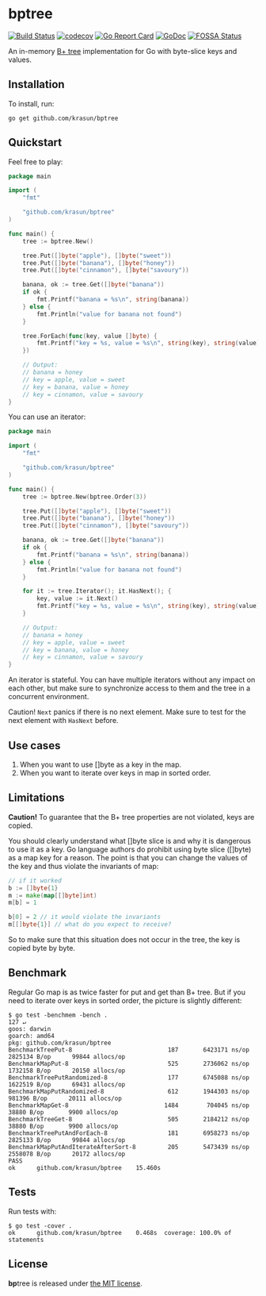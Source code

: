 # **bp**tree

[![Build Status](https://travis-ci.com/krasun/bptree.svg?branch=main)](https://travis-ci.com/krasun/bptree)
[![codecov](https://codecov.io/gh/krasun/bptree/branch/main/graph/badge.svg?token=8NU6LR4FQD)](https://codecov.io/gh/krasun/bptree)
[![Go Report Card](https://goreportcard.com/badge/github.com/krasun/bptree)](https://goreportcard.com/report/github.com/krasun/bptree)
[![GoDoc](https://godoc.org/https://godoc.org/github.com/krasun/bptree?status.svg)](https://godoc.org/github.com/krasun/bptree)
[![FOSSA Status](https://app.fossa.com/api/projects/git%2Bgithub.com%2Fkrasun%2Fbptree.svg?type=shield)](https://app.fossa.com/projects/git%2Bgithub.com%2Fkrasun%2Fbptree?ref=badge_shield)

An in-memory [B+ tree](https://en.wikipedia.org/wiki/B%2B_tree) implementation for Go with byte-slice keys and values. 

## Installation 

To install, run:

```
go get github.com/krasun/bptree
```

## Quickstart

Feel free to play: 

```go
package main

import (
	"fmt"

	"github.com/krasun/bptree"
)

func main() {
	tree := bptree.New()

	tree.Put([]byte("apple"), []byte("sweet"))
	tree.Put([]byte("banana"), []byte("honey"))
	tree.Put([]byte("cinnamon"), []byte("savoury"))

	banana, ok := tree.Get([]byte("banana"))
	if ok {
		fmt.Printf("banana = %s\n", string(banana))
	} else {
		fmt.Println("value for banana not found")
	}

	tree.ForEach(func(key, value []byte) {
		fmt.Printf("key = %s, value = %s\n", string(key), string(value))
	})

	// Output: 
	// banana = honey
	// key = apple, value = sweet
	// key = banana, value = honey
	// key = cinnamon, value = savoury
}
```

You can use an iterator: 

```go
package main

import (
	"fmt"

	"github.com/krasun/bptree"
)

func main() {
	tree := bptree.New(bptree.Order(3))

	tree.Put([]byte("apple"), []byte("sweet"))
	tree.Put([]byte("banana"), []byte("honey"))
	tree.Put([]byte("cinnamon"), []byte("savoury"))

	banana, ok := tree.Get([]byte("banana"))
	if ok {
		fmt.Printf("banana = %s\n", string(banana))
	} else {
		fmt.Println("value for banana not found")
	}

	for it := tree.Iterator(); it.HasNext(); {
		key, value := it.Next()
		fmt.Printf("key = %s, value = %s\n", string(key), string(value))
	}

	// Output: 
	// banana = honey
	// key = apple, value = sweet
	// key = banana, value = honey
	// key = cinnamon, value = savoury
}
```

An iterator is stateful. You can have multiple iterators without any impact on each other, but make sure to synchronize access to them and the tree in a concurrent environment.

Caution! `Next` panics if there is no next element. Make sure to test for the next element with `HasNext` before.

## Use cases 

1. When you want to use []byte as a key in the map. 
2. When you want to iterate over keys in map in sorted order.

## Limitations 

**Caution!** To guarantee that the B+ tree properties are not violated, keys are copied. 

You should clearly understand what []byte slice is and why it is dangerous to use it as a key. Go language authors do prohibit using byte slice ([]byte) as a map key for a reason. The point is that you can change the values of the key and thus violate the invariants of map: 

```go
// if it worked 
b := []byte{1}
m := make(map[[]byte]int)
m[b] = 1

b[0] = 2 // it would violate the invariants 
m[[]byte{1}] // what do you expect to receive?
```

So to make sure that this situation does not occur in the tree, the key is copied byte by byte.

## Benchmark

Regular Go map is as twice faster for put and get than B+ tree. But if you 
need to iterate over keys in sorted order, the picture is slightly different: 

```
$ go test -benchmem -bench .                                                                                            127 ↵
goos: darwin
goarch: amd64
pkg: github.com/krasun/bptree
BenchmarkTreePut-8                     	     187	   6423171 ns/op	 2825134 B/op	   99844 allocs/op
BenchmarkMapPut-8                      	     525	   2736062 ns/op	 1732158 B/op	   20150 allocs/op
BenchmarkTreePutRandomized-8           	     177	   6745088 ns/op	 1622519 B/op	   69431 allocs/op
BenchmarkMapPutRandomized-8            	     612	   1944303 ns/op	  981396 B/op	   20111 allocs/op
BenchmarkMapGet-8                      	    1484	    704045 ns/op	   38880 B/op	    9900 allocs/op
BenchmarkTreeGet-8                     	     505	   2184212 ns/op	   38880 B/op	    9900 allocs/op
BenchmarkTreePutAndForEach-8           	     181	   6958273 ns/op	 2825133 B/op	   99844 allocs/op
BenchmarkMapPutAndIterateAfterSort-8   	     205	   5473439 ns/op	 2558078 B/op	   20172 allocs/op
PASS
ok  	github.com/krasun/bptree	15.460s
```

## Tests

Run tests with: 

```
$ go test -cover .
ok  	github.com/krasun/bptree	0.468s	coverage: 100.0% of statements
```

## License 

**bp**tree is released under [the MIT license](LICENSE).